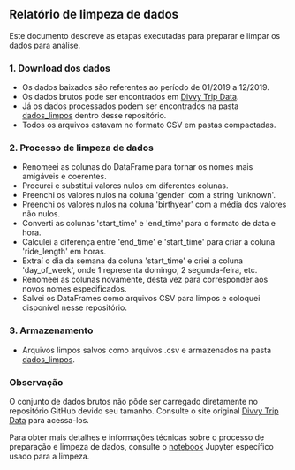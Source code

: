 ## Relatório de limpeza de dados

Este documento descreve as etapas executadas para preparar e limpar os dados para análise.

### 1. Download dos dados
- Os dados baixados são referentes ao período de 01/2019 a 12/2019.
- Os dados brutos pode ser encontrados em [Divvy Trip Data](https://divvy-tripdata.s3.amazonaws.com/index.html).
- Já os dados processados podem ser encontrados na pasta [dados_limpos](https://github.com/marcoshsq/Projeto_Cyclistic/tree/main/dados_limpos) dentro desse repositório.
- Todos os arquivos estavam no formato CSV em pastas compactadas.

### 2. Processo de limpeza de dados
- Renomeei as colunas do DataFrame para tornar os nomes mais amigáveis e coerentes.
- Procurei e substitui valores nulos em diferentes colunas.
- Preenchi os valores nulos na coluna 'gender' com a string 'unknown'.
- Preenchi os valores nulos na coluna 'birthyear' com a média dos valores não nulos.
- Converti as colunas 'start_time' e 'end_time' para o formato de data e hora.
- Calculei a diferença entre 'end_time' e 'start_time' para criar a coluna 'ride_length' em horas.
- Extraí o dia da semana da coluna 'start_time' e criei a coluna 'day_of_week', onde 1 representa domingo, 2 segunda-feira, etc.
- Renomeei as colunas novamente, desta vez para corresponder aos novos nomes especificados.
- Salvei os DataFrames como arquivos CSV para limpos e coloquei disponível nesse repositório.
  
### 3. Armazenamento
- Arquivos limpos salvos como arquivos .csv e armazenados na pasta [dados_limpos](https://github.com/marcoshsq/Projeto_Cyclistic/tree/main/dados_limpos).

### Observação
O conjunto de dados brutos não pôde ser carregado diretamente no repositório GitHub devido seu tamanho. Consulte o site original [Divvy Trip Data](https://divvy-tripdata.s3.amazonaws.com/index.html) para acessa-los.

Para obter mais detalhes e informações técnicas sobre o processo de preparação e limpeza de dados, consulte o [notebook](https://github.com/marcoshsq/Projeto_Cyclistic/blob/main/notebooks/01.processamento_e_limpeza_dos_dados.ipynb) Jupyter específico usado para a limpeza.
